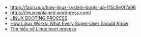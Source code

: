 - https://faun.pub/how-linux-system-boots-up-f15c9e0f7a96
- https://linuxexplained.wordpress.com/
- [LINUX BOOTING PROCESS](https://medium.com/@vikasv210/linux-booting-process-424a7d15d75)
- [How Linux Works: What Every Super-User Should Know](https://www.cin.ufpe.br/~pjs/How_Linux_Works_(2004)%5BBrianWard%5D.pdf)
- [Tìm hiểu về Linux boot process](https://kipalog.com/posts/Tim-hieu-ve-Linux-boot-process----2)